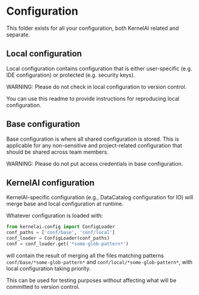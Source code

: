 # Configuration

This folder exists for all your configuration, both KernelAI related and
separate.

## Local configuration

Local configuration contains configuration that is either
user-specific (e.g. IDE configuration) or protected (e.g. security keys).

WARNING: Please do not check in local configuration to version control.

You can use this readme to provide instructions for reproducing local
configuration.

## Base configuration

Base configuration is where all shared configuration is stored. This is
applicable for any non-sensitive and project-related configuration that should
be shared across team members.

WARNING: Please do not put access credentials in base configuration.

## KernelAI configuration

KernelAI-specific configuration (e.g., DataCatalog configuration for IO)
will merge base and local configuration at runtime.

Whatever configuration is loaded with:

```python
from kernelai.config import ConfigLoader
conf_paths = ['conf/base', 'conf/local']
conf_loader = ConfigLoader(conf_paths)
conf = conf_loader.get('*some-glob-pattern*')
```

will contain the result of merging all the files matching patterns 
`conf/base/*some-glob-pattern*` and `conf/local/*some-glob-pattern*`, 
with local configuration taking priority.

This can be used for testing purposes without affecting what will be committed 
to version control.
